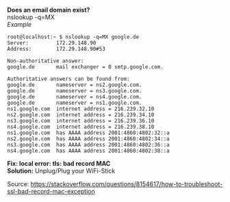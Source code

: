 **Does an email domain exist?**  
nslookup -q=MX <domain>  
*Example*  
```
root@localhost:~ $ nslookup -q=MX google.de
Server:         172.29.148.90
Address:        172.29.148.90#53

Non-authoritative answer:
google.de       mail exchanger = 0 smtp.google.com.

Authoritative answers can be found from:
google.de       nameserver = ns2.google.com.
google.de       nameserver = ns3.google.com.
google.de       nameserver = ns4.google.com.
google.de       nameserver = ns1.google.com.
ns1.google.com  internet address = 216.239.32.10
ns2.google.com  internet address = 216.239.34.10
ns3.google.com  internet address = 216.239.36.10
ns4.google.com  internet address = 216.239.38.10
ns1.google.com  has AAAA address 2001:4860:4802:32::a
ns2.google.com  has AAAA address 2001:4860:4802:34::a
ns3.google.com  has AAAA address 2001:4860:4802:36::a
ns4.google.com  has AAAA address 2001:4860:4802:38::a
```

**Fix: local error: tls: bad record MAC**  
**Solution:** Unplug/Plug your WiFi-Stick  

Source: https://stackoverflow.com/questions/8154617/how-to-troubleshoot-ssl-bad-record-mac-exception
